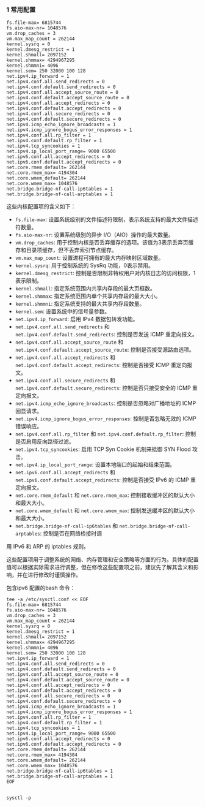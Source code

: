 

### 1 常用配置

```shell
fs.file-max= 6815744
fs.aio-max-nr= 1048576
vm.drop_caches = 3
vm.max_map_count = 262144
kernel.sysrq = 0
kernel.dmesg_restrict = 1
kernel.shmall= 2097152
kernel.shmmax= 4294967295
kernel.shmmni= 4096
kernel.sem= 250 32000 100 128
net.ipv4.ip_forward = 1
net.ipv4.conf.all.send_redirects = 0
net.ipv4.conf.default.send_redirects = 0
net.ipv4.conf.all.accept_source_route = 0
net.ipv4.conf.default.accept_source_route = 0
net.ipv4.conf.all.accept_redirects = 0
net.ipv4.conf.default.accept_redirects = 0
net.ipv4.conf.all.secure_redirects = 0
net.ipv4.conf.default.secure_redirects = 0
net.ipv4.icmp_echo_ignore_broadcasts = 1
net.ipv4.icmp_ignore_bogus_error_responses = 1
net.ipv4.conf.all.rp_filter = 1
net.ipv4.conf.default.rp_filter = 1
net.ipv4.tcp_syncookies = 1
net.ipv4.ip_local_port_range= 9000 65500
net.ipv6.conf.all.accept_redirects = 0
net.ipv6.conf.default.accept_redirects = 0
net.core.rmem_default= 262144
net.core.rmem_max= 4194304
net.core.wmem_default= 262144
net.core.wmem_max= 1048576
net.bridge.bridge-nf-call-ip6tables = 1
net.bridge.bridge-nf-call-arptables = 1
```

这些内核配置项的含义如下：

- `fs.file-max`: 设置系统级别的文件描述符限制，表示系统支持的最大文件描述符数量。
- `fs.aio-max-nr`: 设置系统级别的异步 I/O（AIO）操作的最大数量。
- `vm.drop_caches`: 用于控制内核是否丢弃缓存的选项。该值为3表示丢弃页缓存和目录项缓存，但不丢弃索引节点缓存。
- `vm.max_map_count`: 设置进程可拥有的最大内存映射区域数量。
- `kernel.sysrq`: 用于控制系统的 SysRq 功能，0表示禁用。
- `kernel.dmesg_restrict`: 控制是否限制非特权用户对内核日志的访问权限，1表示限制。
- `kernel.shmall`: 指定系统范围内共享内存段的最大页框数。
- `kernel.shmmax`: 指定系统范围内单个共享内存段的最大大小。
- `kernel.shmmni`: 指定系统支持的最大共享内存段数量。
- `kernel.sem`: 设置系统中的信号量参数。
- `net.ipv4.ip_forward`: 启用 IPv4 数据包转发功能。
- `net.ipv4.conf.all.send_redirects` 和 `net.ipv4.conf.default.send_redirects`: 控制是否发送 ICMP 重定向报文。
- `net.ipv4.conf.all.accept_source_route` 和 `net.ipv4.conf.default.accept_source_route`: 控制是否接受源路由选项。
- `net.ipv4.conf.all.accept_redirects` 和 `net.ipv4.conf.default.accept_redirects`: 控制是否接受 ICMP 重定向报文。
- `net.ipv4.conf.all.secure_redirects` 和 `net.ipv4.conf.default.secure_redirects`: 控制是否只接受安全的 ICMP 重定向报文。
- `net.ipv4.icmp_echo_ignore_broadcasts`: 控制是否忽略对广播地址的 ICMP 回显请求。
- `net.ipv4.icmp_ignore_bogus_error_responses`: 控制是否忽略无效的 ICMP 错误响应。
- `net.ipv4.conf.all.rp_filter` 和 `net.ipv4.conf.default.rp_filter`: 控制是否启用反向路径过滤。
- `net.ipv4.tcp_syncookies`: 启用 TCP Syn Cookie 机制来抵御 SYN Flood 攻击。
- `net.ipv4.ip_local_port_range`: 设置本地端口的起始和结束范围。
- `net.ipv6.conf.all.accept_redirects` 和 `net.ipv6.conf.default.accept_redirects`: 控制是否接受 IPv6 的 ICMP 重定向报文。
- `net.core.rmem_default` 和 `net.core.rmem_max`: 控制接收缓冲区的默认大小和最大大小。
- `net.core.wmem_default` 和 `net.core.wmem_max`: 控制发送缓冲区的默认大小和最大大小。
- `net.bridge.bridge-nf-call-ip6tables` 和 `net.bridge.bridge-nf-call-arptables`: 控制是否在网络桥接时调

用 IPv6 和 ARP 的 iptables 规则。

这些配置项用于调整系统的网络、内存管理和安全策略等方面的行为。具体的配置值可以根据实际需求进行调整，但在修改这些配置项之前，建议先了解其含义和影响，并在进行修改时谨慎操作。


包含ipv6 配置的bash 命令：
```shell
tee -a /etc/sysctl.conf << EOF
fs.file-max= 6815744
fs.aio-max-nr= 1048576
vm.drop_caches = 3
vm.max_map_count = 262144
kernel.sysrq = 0
kernel.dmesg_restrict = 1
kernel.shmall= 2097152
kernel.shmmax= 4294967295
kernel.shmmni= 4096
kernel.sem= 250 32000 100 128
net.ipv4.ip_forward = 1
net.ipv4.conf.all.send_redirects = 0
net.ipv4.conf.default.send_redirects = 0
net.ipv4.conf.all.accept_source_route = 0
net.ipv4.conf.default.accept_source_route = 0
net.ipv4.conf.all.accept_redirects = 0
net.ipv4.conf.default.accept_redirects = 0
net.ipv4.conf.all.secure_redirects = 0
net.ipv4.conf.default.secure_redirects = 0
net.ipv4.icmp_echo_ignore_broadcasts = 1
net.ipv4.icmp_ignore_bogus_error_responses = 1
net.ipv4.conf.all.rp_filter = 1
net.ipv4.conf.default.rp_filter = 1
net.ipv4.tcp_syncookies = 1
net.ipv4.ip_local_port_range= 9000 65500
net.ipv6.conf.all.accept_redirects = 0
net.ipv6.conf.default.accept_redirects = 0
net.core.rmem_default= 262144
net.core.rmem_max= 4194304
net.core.wmem_default= 262144
net.core.wmem_max= 1048576
net.bridge.bridge-nf-call-ip6tables = 1
net.bridge.bridge-nf-call-arptables = 1
EOF


sysctl -p
```